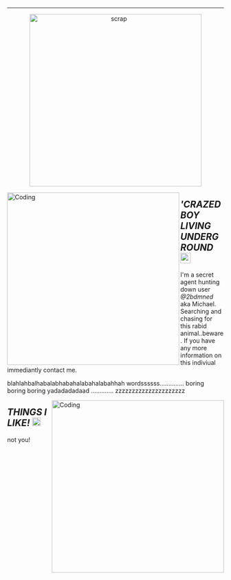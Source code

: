 ---
<p align="center">
    <img width="400" src="https://github.com/kartticus/kartticus/assets/100049393/dc663800-260b-464c-9be2-67136679b248" alt="scrap">
</p>


<img align="left" alt="Coding" width="400" src="https://github.com/kartticus/kartticus/assets/100049393/d4a26a91-ab8d-4e19-9fce-9b73260ace97">

## _**'CRAZED BOY LIVING UNDERGROUND**_ <img src="https://github.com/kartticus/kartticus/assets/100049393/210842b7-8461-4c53-ba0a-6ec568ef84ec" width="24" height="">

I'm a secret agent hunting down user *@2bdmned* aka Michael. Searching and chasing for this rabid animal..beware. If you have any more information on this indiviual immediantly contact me.

blahlahbalhabalabhabahalabahalabahhah wordssssss.............. 
boring boring boring yadadadadaad ............. zzzzzzzzzzzzzzzzzzzzz 



<img align="right" alt="Coding" width="400" src="https://64.media.tumblr.com/129b291ffb6c022779078216c956f0e8/de2a0908f4f647a9-dd/s500x750/96d38b1a7b6ae055558fc946cec6a0b89741050e.gifv" alt="Pin by Zahkriin on FFVII | Final fantasy vii cloud, Zack fair, Final  fantasy art"/>

## _**THINGS I LIKE!**_ <img src="https://github.com/kartticus/kartticus/assets/100049393/6f2d4378-fddb-4d9e-a30f-04a397ad7cbe" width="20" height="">

not you!
